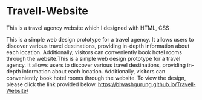 # Travell-Website
This is a travel agency website  which I designed with HTML, CSS 

This is a simple web design prototype for a travel agency. It allows users to discover various travel destinations, providing in-depth information about each location. 
Additionally, visitors can conveniently book hotel rooms through the website.This is a simple web design prototype for a travel agency. It allows users to discover various travel destinations, providing in-depth information about each location. Additionally, visitors can conveniently book hotel rooms through the website. To view the design, please click the link provided below.
https://biwashgurung.github.io/Travell-Website/

